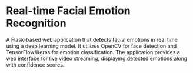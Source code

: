 # Real-time Facial Emotion Recognition
A Flask-based web application that detects facial emotions in real time using a deep learning model. It utilizes OpenCV for face detection and TensorFlow/Keras for emotion classification. The application provides a web interface for live video streaming, displaying detected emotions along with confidence scores.
